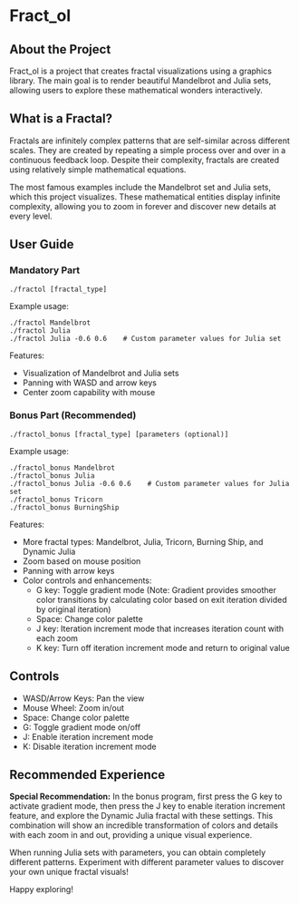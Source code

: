 # Fract_ol

## About the Project
Fract_ol is a project that creates fractal visualizations using a graphics library. The main goal is to render beautiful Mandelbrot and Julia sets, allowing users to explore these mathematical wonders interactively.

## What is a Fractal?
Fractals are infinitely complex patterns that are self-similar across different scales. They are created by repeating a simple process over and over in a continuous feedback loop. Despite their complexity, fractals are created using relatively simple mathematical equations.

The most famous examples include the Mandelbrot set and Julia sets, which this project visualizes. These mathematical entities display infinite complexity, allowing you to zoom in forever and discover new details at every level.

## User Guide

### Mandatory Part
```
./fractol [fractal_type]
```

Example usage:
```
./fractol Mandelbrot
./fractol Julia
./fractol Julia -0.6 0.6    # Custom parameter values for Julia set
```

Features:
- Visualization of Mandelbrot and Julia sets
- Panning with WASD and arrow keys
- Center zoom capability with mouse

### Bonus Part (Recommended)
```
./fractol_bonus [fractal_type] [parameters (optional)]
```

Example usage:
```
./fractol_bonus Mandelbrot
./fractol_bonus Julia
./fractol_bonus Julia -0.6 0.6    # Custom parameter values for Julia set
./fractol_bonus Tricorn
./fractol_bonus BurningShip
```

Features:
- More fractal types: Mandelbrot, Julia, Tricorn, Burning Ship, and Dynamic Julia
- Zoom based on mouse position
- Panning with arrow keys
- Color controls and enhancements:
  - G key: Toggle gradient mode (Note: Gradient provides smoother color transitions by calculating color based on exit iteration divided by original iteration)
  - Space: Change color palette
  - J key: Iteration increment mode that increases iteration count with each zoom
  - K key: Turn off iteration increment mode and return to original value

## Controls
- WASD/Arrow Keys: Pan the view
- Mouse Wheel: Zoom in/out
- Space: Change color palette
- G: Toggle gradient mode on/off
- J: Enable iteration increment mode
- K: Disable iteration increment mode

## Recommended Experience

**Special Recommendation:** In the bonus program, first press the G key to activate gradient mode, then press the J key to enable iteration increment feature, and explore the Dynamic Julia fractal with these settings. This combination will show an incredible transformation of colors and details with each zoom in and out, providing a unique visual experience.

When running Julia sets with parameters, you can obtain completely different patterns. Experiment with different parameter values to discover your own unique fractal visuals!

Happy exploring!
